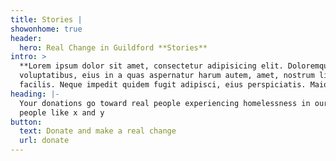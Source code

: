 ```yaml
---
title: Stories |
showonhome: true
header:
  hero: Real Change in Guildford **Stories**
intro: >
  **Lorem ipsum dolor sit amet, consectetur adipisicing elit. Doloremque laborum
  voluptatibus, eius in a quas aspernatur harum autem, amet, nostrum libero
  facilis. Neque impedit quidem fugit adipisci, eius perspiciatis. Maiores?**
heading: |-
  Your donations go toward real people experiencing homelessness in our area, 
  people like x and y
button:
  text: Donate and make a real change
  url: donate
---
```


